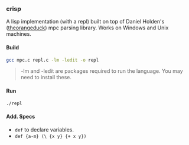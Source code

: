 ### crisp

A lisp implementation (with a repl) built on top of Daniel Holden's ([theorangeduck](https://theorangeduck.com)) mpc parsing library. Works on Windows and Unix machines.

#### Build
```bash
gcc mpc.c repl.c -lm -ledit -o repl
```
>-lm and -ledit are packages required to run the language. You may need to install these.

#### Run
```bash
./repl
```

#### Add. Specs
- `def` to declare variables.
- `def {a-m} (\ {x y} {+ x y})`